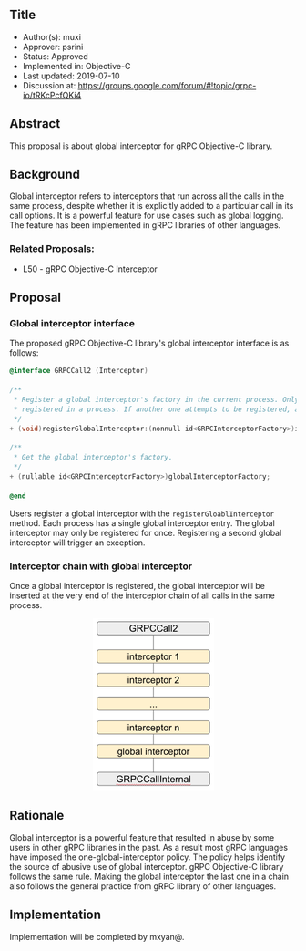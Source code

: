 Title
----
* Author(s): muxi
* Approver: psrini
* Status: Approved
* Implemented in: Objective-C
* Last updated: 2019-07-10
* Discussion at: https://groups.google.com/forum/#!topic/grpc-io/tRKcPcfQKi4

## Abstract

This proposal is about global interceptor for gRPC Objective-C library.

## Background
Global interceptor refers to interceptors that run across all the calls in the same process, despite whether it is explicitly added to a particular call in its call options. It is a powerful feature for use cases such as global logging. The feature has been implemented in gRPC libraries of other languages.


### Related Proposals: 
* L50 - gRPC Objective-C Interceptor

## Proposal

### Global interceptor interface

The proposed gRPC Objective-C library's global interceptor interface is as follows:

```objectivec
@interface GRPCCall2 (Interceptor)

/**
 * Register a global interceptor's factory in the current process. Only one interceptor can be
 * registered in a process. If another one attempts to be registered, an exception will be raised.
 */
+ (void)registerGlobalInterceptor:(nonnull id<GRPCInterceptorFactory>)interceptorFactory;

/**
 * Get the global interceptor's factory.
 */
+ (nullable id<GRPCInterceptorFactory>)globalInterceptorFactory;

@end
```

Users register a global interceptor with the `registerGloablInterceptor` method. Each process has a single global interceptor entry. The global interceptor may only be registered for once. Registering a second global interceptor will trigger an exception.

### Interceptor chain with global interceptor

Once a global interceptor is registered, the global interceptor will be inserted at the very end of the interceptor chain of all calls in the same process.

<p align="center">
  <img width="213" height="302" src="graphics/L055/global-interceptor-chain.png">
</p>

## Rationale

Global interceptor is a powerful feature that resulted in abuse by some users in other gRPC libraries in the past. As a result most gRPC languages have imposed the one-global-interceptor policy. The policy helps identify the source of abusive use of global interceptor. gRPC Objective-C library follows the same rule. Making the global interceptor the last one in a chain also follows the general practice from gRPC library of other languages.

## Implementation

Implementation will be completed by mxyan@.
